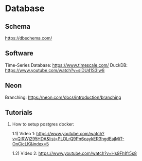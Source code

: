 # Database

## Schema

<https://dbschema.com/>

## Software

Time-Series Database: <https://www.timescale.com/>
DuckDB: <https://www.youtube.com/watch?v=siDU41S3lw8>

## Neon

Branching: <https://neon.com/docs/introduction/branching>

## Tutorials

1. How to setup postgres docker:

   1.1) Video 1:
   <https://www.youtube.com/watch?v=QIRWj295HDA&list=PLOLrQ9Pn6caykER3hgdEajMiT-OnCicLK&index=5>

   1.2) Video 2:
   <https://www.youtube.com/watch?v=Hs9Fh1fr5s8>

